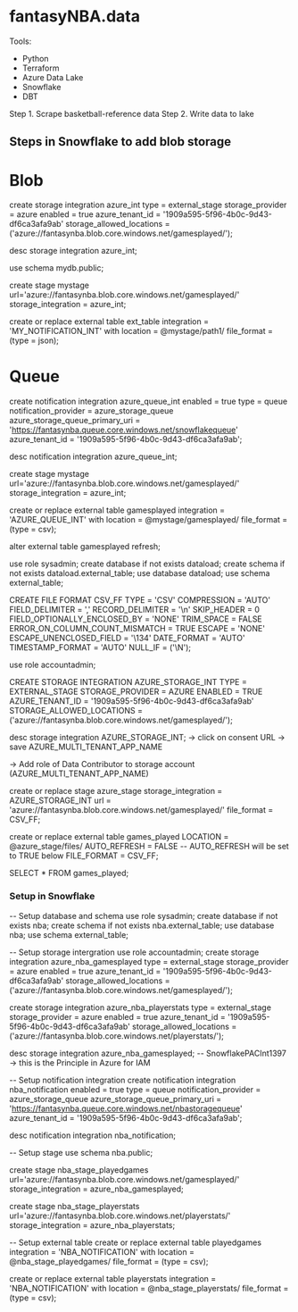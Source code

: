 # fantasyNBA.data

Tools:
- Python
- Terraform
- Azure Data Lake
- Snowflake
- DBT

Step 1. Scrape basketball-reference data
Step 2. Write data to lake 


## Steps in Snowflake to add blob storage
# Blob
create storage integration azure_int
  type = external_stage
  storage_provider = azure
  enabled = true
  azure_tenant_id = '1909a595-5f96-4b0c-9d43-df6ca3afa9ab'
  storage_allowed_locations = ('azure://fantasynba.blob.core.windows.net/gamesplayed/');

desc storage integration azure_int;

use schema mydb.public;

create stage mystage
  url='azure://fantasynba.blob.core.windows.net/gamesplayed/'
  storage_integration = azure_int;

create or replace external table ext_table
 integration = 'MY_NOTIFICATION_INT'
 with location = @mystage/path1/
 file_format = (type = json);



# Queue
create notification integration azure_queue_int
  enabled = true
  type = queue
  notification_provider = azure_storage_queue
  azure_storage_queue_primary_uri = 'https://fantasynba.queue.core.windows.net/snowflakequeue'
  azure_tenant_id = '1909a595-5f96-4b0c-9d43-df6ca3afa9ab';

desc notification integration azure_queue_int;



create stage mystage
  url='azure://fantasynba.blob.core.windows.net/gamesplayed/'
  storage_integration = azure_int;

create or replace external table gamesplayed
 integration = 'AZURE_QUEUE_INT'
 with location = @mystage/gamesplayed/
 file_format = (type = csv);

alter external table gamesplayed refresh;



use role sysadmin;
create database if not exists dataload;
create schema if not exists dataload.external_table;
use database dataload; 
use schema external_table;

CREATE FILE FORMAT CSV_FF TYPE = 'CSV' COMPRESSION = 'AUTO' FIELD_DELIMITER = ',' RECORD_DELIMITER = '\n' SKIP_HEADER = 0 FIELD_OPTIONALLY_ENCLOSED_BY = 'NONE' TRIM_SPACE = FALSE ERROR_ON_COLUMN_COUNT_MISMATCH = TRUE ESCAPE = 'NONE' ESCAPE_UNENCLOSED_FIELD = '\134' DATE_FORMAT = 'AUTO' TIMESTAMP_FORMAT = 'AUTO' NULL_IF = ('\\N');

use role accountadmin;

CREATE STORAGE INTEGRATION AZURE_STORAGE_INT
  TYPE = EXTERNAL_STAGE
  STORAGE_PROVIDER = AZURE
  ENABLED = TRUE
  AZURE_TENANT_ID = '1909a595-5f96-4b0c-9d43-df6ca3afa9ab'
  STORAGE_ALLOWED_LOCATIONS = ('azure://fantasynba.blob.core.windows.net/gamesplayed/');

desc storage integration AZURE_STORAGE_INT;
-> click on consent URL
-> save AZURE_MULTI_TENANT_APP_NAME

-> Add role of Data Contributor to storage account (AZURE_MULTI_TENANT_APP_NAME)

create or replace stage azure_stage
  storage_integration = AZURE_STORAGE_INT
  url = 'azure://fantasynba.blob.core.windows.net/gamesplayed/'
  file_format = CSV_FF;

create or replace external table
  games_played
  LOCATION = @azure_stage/files/
  AUTO_REFRESH = FALSE -- AUTO_REFRESH will be set to TRUE below
  FILE_FORMAT = CSV_FF;


SELECT 
  *
FROM 
  games_played;





### Setup in Snowflake
-- Setup database and schema
use role sysadmin;
create database if not exists nba;
create schema if not exists nba.external_table;
use database nba;
use schema external_table;

-- Setup storage intergration
use role accountadmin;
create storage integration azure_nba_gamesplayed
  type = external_stage
  storage_provider = azure
  enabled = true
  azure_tenant_id = '1909a595-5f96-4b0c-9d43-df6ca3afa9ab'
  storage_allowed_locations = ('azure://fantasynba.blob.core.windows.net/gamesplayed/');

create storage integration azure_nba_playerstats
  type = external_stage
  storage_provider = azure
  enabled = true
  azure_tenant_id = '1909a595-5f96-4b0c-9d43-df6ca3afa9ab'
  storage_allowed_locations = ('azure://fantasynba.blob.core.windows.net/playerstats/');

desc storage integration azure_nba_gamesplayed;
-- SnowflakePACInt1397 -> this is the Principle in Azure for IAM


-- Setup notification integration
create notification integration nba_notification
  enabled = true
  type = queue
  notification_provider = azure_storage_queue
  azure_storage_queue_primary_uri = 'https://fantasynba.queue.core.windows.net/nbastoragequeue'
  azure_tenant_id = '1909a595-5f96-4b0c-9d43-df6ca3afa9ab';

desc notification integration nba_notification;


-- Setup stage
use schema nba.public;

create stage nba_stage_playedgames
  url='azure://fantasynba.blob.core.windows.net/gamesplayed/'
  storage_integration = azure_nba_gamesplayed;

create stage nba_stage_playerstats
  url='azure://fantasynba.blob.core.windows.net/playerstats/'
  storage_integration = azure_nba_playerstats;
  

-- Setup external table
create or replace external table playedgames
 integration = 'NBA_NOTIFICATION'
 with location = @nba_stage_playedgames/
 file_format = (type = csv);

create or replace external table playerstats
 integration = 'NBA_NOTIFICATION'
 with location = @nba_stage_playerstats/
 file_format = (type = csv);
